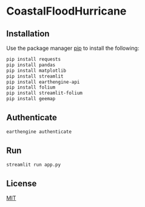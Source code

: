 # CoastalFloodHurricane

## Installation

Use the package manager [pip](https://pip.pypa.io/en/stable/) to install the following:

```bash
pip install requests
pip install pandas
pip install matplotlib
pip install streamlit
pip install earthengine-api
pip install folium
pip install streamlit-folium
pip install geemap
```

## Authenticate

```python
earthengine authenticate
```

## Run
```bash
streamlit run app.py
```

## License

[MIT](https://choosealicense.com/licenses/mit/)








